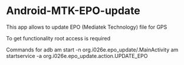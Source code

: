 # Android-MTK-EPO-update


This app allows to update EPO (Mediatek Technology) file for GPS

To get functionality root access is required

Commands for adb
am start -n org.i026e.epo_update/.MainActivity
am startservice -a org.i026e.epo_update.action.UPDATE_EPO
